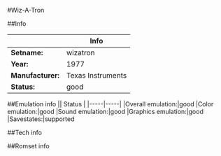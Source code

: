 #Wiz-A-Tron

##Info

||Info|
|-----|-----|
|**Setname:**|wizatron
|**Year:**|1977
|**Manufacturer:**|Texas Instruments
|**Status:**|good

##Emulation info
|| Status |
|-----|-----|
|Overall emulation:|good
|Color emulation:|good
|Sound emulation:|good
|Graphics emulation:|good
|Savestates:|supported

##Tech info

##Romset info

<!--- START OF EDITED COMMENT DO NOT TOUCH TEXT ABOVE-->
